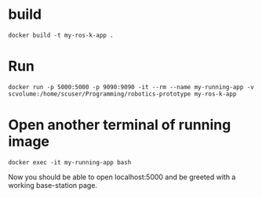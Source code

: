 # build
`docker build -t my-ros-k-app .`

# Run
`docker run -p 5000:5000 -p 9090:9090 -it --rm --name my-running-app -v scvolume:/home/scuser/Programming/robotics-prototype my-ros-k-app`

# Open another terminal of running image
`docker exec -it my-running-app bash`

Now you should be able to open localhost:5000 and be greeted with a working base-station page.

